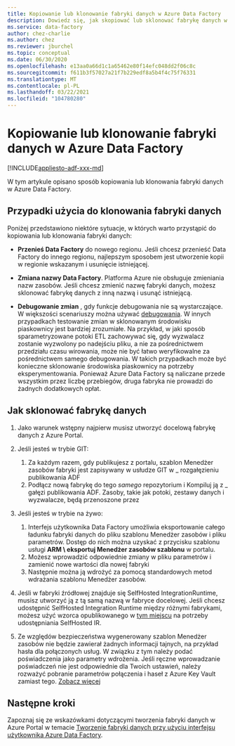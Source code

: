 ```yaml
---
title: Kopiowanie lub klonowanie fabryki danych w Azure Data Factory
description: Dowiedz się, jak skopiować lub sklonować fabrykę danych w Azure Data Factory
ms.service: data-factory
author: chez-charlie
ms.author: chez
ms.reviewer: jburchel
ms.topic: conceptual
ms.date: 06/30/2020
ms.openlocfilehash: e13aa0a66d1c1a65462e80f14efc048dd2f06c8c
ms.sourcegitcommit: f611b3f57027a21f7b229edf8a5b4f4c75f76331
ms.translationtype: MT
ms.contentlocale: pl-PL
ms.lasthandoff: 03/22/2021
ms.locfileid: "104780280"
---
```

# <a name="copy-or-clone-a-data-factory-in-azure-data-factory"></a>Kopiowanie lub klonowanie fabryki danych w Azure Data Factory

[!INCLUDE[appliesto-adf-xxx-md](includes/appliesto-adf-xxx-md.md)]

W tym artykule opisano sposób kopiowania lub klonowania fabryki danych w Azure Data Factory.

## <a name="use-cases-for-cloning-a-data-factory"></a>Przypadki użycia do klonowania fabryki danych

Poniżej przedstawiono niektóre sytuacje, w których warto przystąpić do kopiowania lub klonowania fabryki danych:

- **Przenieś Data Factory** do nowego regionu. Jeśli chcesz przenieść Data Factory do innego regionu, najlepszym sposobem jest utworzenie kopii w regionie wskazanym i usunięcie istniejącej.

- **Zmiana nazwy Data Factory**. Platforma Azure nie obsługuje zmieniania nazw zasobów. Jeśli chcesz zmienić nazwę fabryki danych, możesz sklonować fabrykę danych z inną nazwą i usunąć istniejącą.

- **Debugowanie zmian** , gdy funkcje debugowania nie są wystarczające. W większości scenariuszy można używać [debugowania](iterative-development-debugging.md). W innych przypadkach testowanie zmian w sklonowanym środowisku piaskownicy jest bardziej zrozumiałe. Na przykład, w jaki sposób sparametryzowane potoki ETL zachowywać się, gdy wyzwalacz zostanie wyzwolony po nadejściu pliku, a nie za pośrednictwem przedziału czasu wirowania, może nie być łatwo weryfikowalne za pośrednictwem samego debugowania. W takich przypadkach może być konieczne sklonowanie środowiska piaskownicy na potrzeby eksperymentowania. Ponieważ Azure Data Factory są naliczane przede wszystkim przez liczbę przebiegów, druga fabryka nie prowadzi do żadnych dodatkowych opłat.

## <a name="how-to-clone-a-data-factory"></a>Jak sklonować fabrykę danych

1. Jako warunek wstępny najpierw musisz utworzyć docelową fabrykę danych z Azure Portal.

1. Jeśli jesteś w trybie GIT:
    1. Za każdym razem, gdy publikujesz z portalu, szablon Menedżer zasobów fabryki jest zapisywany w usłudze GIT w \_ rozgałęzieniu publikowania ADF
    1. Podłącz nową fabrykę do tego _samego_ repozytorium i Kompiluj ją z \_ gałęzi publikowania ADF. Zasoby, takie jak potoki, zestawy danych i wyzwalacze, będą przenoszone przez

1. Jeśli jesteś w trybie na żywo:
    1. Interfejs użytkownika Data Factory umożliwia eksportowanie całego ładunku fabryki danych do pliku szablonu Menedżer zasobów i pliku parametrów. Dostęp do nich można uzyskać z przycisku szablonu usługi **ARM \ eksportuj Menedżer zasobów szablonu** w portalu.
    1. Możesz wprowadzić odpowiednie zmiany w pliku parametrów i zamienić nowe wartości dla nowej fabryki
    1. Następnie można ją wdrożyć za pomocą standardowych metod wdrażania szablonu Menedżer zasobów.

1. Jeśli w fabryki źródłowej znajduje się SelfHosted IntegrationRuntime, musisz utworzyć ją z tą samą nazwą w fabryce docelowej. Jeśli chcesz udostępnić SelfHosted Integration Runtime między różnymi fabrykami, możesz użyć wzorca opublikowanego w [tym miejscu](create-shared-self-hosted-integration-runtime-powershell.md) na potrzeby udostępniania SelfHosted IR.

1. Ze względów bezpieczeństwa wygenerowany szablon Menedżer zasobów nie będzie zawierał żadnych informacji tajnych, na przykład hasła dla połączonych usług. W związku z tym należy podać poświadczenia jako parametry wdrożenia. Jeśli ręczne wprowadzanie poświadczeń nie jest odpowiednie dla Twoich ustawień, należy rozważyć pobranie parametrów połączenia i haseł z Azure Key Vault zamiast tego. [Zobacz więcej](store-credentials-in-key-vault.md)

## <a name="next-steps"></a>Następne kroki

Zapoznaj się ze wskazówkami dotyczącymi tworzenia fabryki danych w Azure Portal w temacie [Tworzenie fabryki danych przy użyciu interfejsu użytkownika Azure Data Factory](quickstart-create-data-factory-portal.md).
